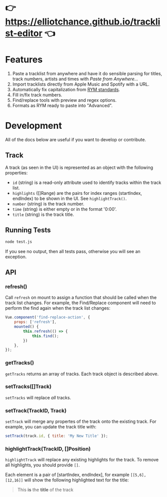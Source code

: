 # 👉 https://elliotchance.github.io/tracklist-editor 👈

# Features

1. Paste a tracklist from anywhere and have it do sensible parsing for titles,
track numbers, artists and times with *Paste from Anywhere...*
2. Import tracklists directly from Apple Music and Spotify with a URL.
3. Automatically fix capitalization from
[RYM standards](https://rateyourmusic.com/wiki/RYM:Capitalization).
4. Fill in/fix track numbers.
5. Find/replace tools with preview and regex options.
6. Formats as RYM ready to paste into "Advanced".

# Development

All of the docs below are useful if you want to develop or contribute.

## Track

A track (as seen in the UI) is represented as an object with the following
properties:

- `id` (string) is a read-only attribute used to identify tracks within the
track list.
- `highlights` ([]Range) are the pairs for index ranges (startIndex, endIndex)
to be shown in the UI. See `highlightTrack()`.
- `number` (string) is the track number.
- `time` (string) is either empty or in the format '0:00'.
- `title` (string) is the track title.

## Running Tests

```sh
node test.js
```

If you see no output, then all tests pass, otherwise you will see an exception.

## API

### refresh()

Call `refresh` on mount to assign a function that should be called when the
track list changes. For example, the Find/Replace component will need to perform
the find again when the track list changes:

```js
Vue.component('find-replace-action', {
    props: ['refresh'],
    mounted() {
        this.refresh(() => {
            this.find();
        })
    },
});
```

### getTracks()

`getTracks` returns an array of tracks. Each track object is described above.

### setTracks([]Track)

`setTracks` will replace _all_ tracks.

### setTrack(TrackID, Track)

`setTrack` will merge any propertes of the track onto the existing track. For
example, you can update the track title with:

```js
setTrack(track.id, { title: 'My New Title' });
```

### highlightTrack(TrackID, []Position)

`highlightTrack` will replace any existing highlights for the track. To remove
all highlights, you should provide `[]`.

Each element is a pair of [startIndex, endIndex], for example `[[5,6], [12,16]]`
will show the following highlighted text for the title:

> This **is** the **title** of the track
